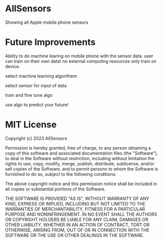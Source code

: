 # AllSensors
Showing all Apple mobile phone sensors 

# Future Improvements 
Ability to do machine learing on mobile phone with the sensor data. user can train on their own data! no external computing resources only train on device. 

select machine learning algorithem 

select sensor for input of data 

train and fine tune algo 

use algo to predict your future!

# MIT License

Copyright (c) 2023 AllSensors

Permission is hereby granted, free of charge, to any person obtaining a copy of this software and associated documentation files (the "Software"), to deal in the Software without restriction, including without limitation the rights to use, copy, modify, merge, publish, distribute, sublicense, and/or sell copies of the Software, and to permit persons to whom the Software is furnished to do so, subject to the following conditions:

The above copyright notice and this permission notice shall be included in all copies or substantial portions of the Software.

THE SOFTWARE IS PROVIDED "AS IS", WITHOUT WARRANTY OF ANY KIND, EXPRESS OR IMPLIED, INCLUDING BUT NOT LIMITED TO THE WARRANTIES OF MERCHANTABILITY, FITNESS FOR A PARTICULAR PURPOSE AND NONINFRINGEMENT. IN NO EVENT SHALL THE AUTHORS OR COPYRIGHT HOLDERS BE LIABLE FOR ANY CLAIM, DAMAGES OR OTHER LIABILITY, WHETHER IN AN ACTION OF CONTRACT, TORT OR OTHERWISE, ARISING FROM, OUT OF OR IN CONNECTION WITH THE SOFTWARE OR THE USE OR OTHER DEALINGS IN THE SOFTWARE.
